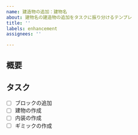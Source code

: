 ```yaml
---
name: 建造物の追加：建物名
about: 建物名の建造物の追加をタスクに振り分けるテンプレ
title: ''
labels: enhancement
assignees: ''

---
```


## 概要
## タスク
- [ ] ブロックの追加
- [ ] 建物の作成
- [ ] 内装の作成
- [ ] ギミックの作成

